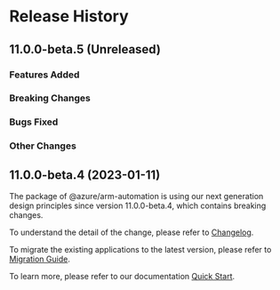 # Release History

## 11.0.0-beta.5 (Unreleased)

### Features Added

### Breaking Changes

### Bugs Fixed

### Other Changes

## 11.0.0-beta.4 (2023-01-11)

The package of @azure/arm-automation is using our next generation design principles since version 11.0.0-beta.4, which contains breaking changes.

To understand the detail of the change, please refer to [Changelog](https://aka.ms/js-track2-changelog).

To migrate the existing applications to the latest version, please refer to [Migration Guide](https://aka.ms/js-track2-migration-guide).

To learn more, please refer to our documentation [Quick Start](https://aka.ms/js-track2-quickstart).
